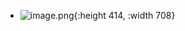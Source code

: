 - ![image.png](/Users/helen/Documents/notes/assets/image_1622196497374_0.png){:height 414, :width 708}